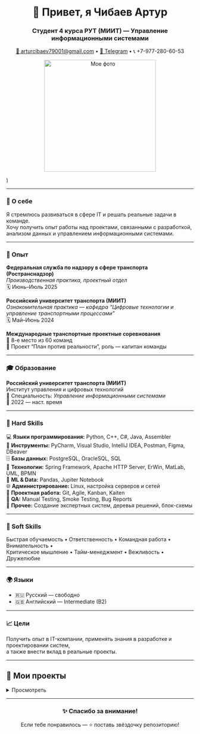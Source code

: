 <h1 align="center">👋 Привет, я Чибаев Артур</h1>
<h3 align="center">Студент 4 курса РУТ (МИИТ) — Управление информационными системами</h3>

<p align="center">
  <a href="mailto:pavlova.margo31@gmail.com">📧 arturcibaev79001@gmail.com</a> • 
  <a href="https://t.me/margaryta_p">💬 Telegram</a> • 
  📞 +7-977-280-60-53
<p align="center">
  <img width="300" alt="Мое фото" src="https://github.com/user-attachments/assets/95ee6136-19b6-48ae-95b2-d7d7675224f7">
</p>
)
</p>

---

### 🎯 О себе
Я стремлюсь развиваться в сфере IT и решать реальные задачи в команде.  
Хочу получить опыт работы над проектами, связанными с разработкой, анализом данных и управлением информационными системами.

---

### 💼 Опыт

**Федеральная служба по надзору в сфере транспорта (Ространснадзор)**  
*Производственная практика, проектный отдел*  
🗓 Июнь–Июль 2025  

**Российский университет транспорта (МИИТ)**  
*Ознакомительная практика — кафедра “Цифровые технологии и управление транспортными процессами”*  
🗓 Май–Июнь 2024  

**Международные транспортные проектные соревнования**  
📍 8-е место из 60 команд  
🎯 Проект “План против реальности”, роль — капитан команды  

---

### 🎓 Образование
**Российский университет транспорта (МИИТ)**  
Институт управления и цифровых технологий  
📘 Специальность: *Управление информационными системами*  
📅 2022 — наст. время  

---

### 🧠 Hard Skills
💻 **Языки программирования:** Python, C++, C#, Java, Assembler  
🧩 **Инструменты:** PyCharm, Visual Studio, IntelliJ IDEA, Postman, Figma, DBeaver  
🗄 **Базы данных:** PostgreSQL, OracleSQL, SQL  
🔧 **Технологии:** Spring Framework, Apache HTTP Server, ErWin, MatLab, UML, BPMN  
🤖 **ML & Data:** Pandas, Jupiter Notebook  
🌐 **Администрирование:** Linux, настройка серверов и сетей  
🧰 **Проектная работа:** Git, Agile, Kanban, Kaiten  
🧪 **QA:** Manual Testing, Smoke Testing, Bug Reports  
📘 **Прочее:** Создание экспертных систем, деревья решений, блок-схемы

---

### 💬 Soft Skills
Быстрая обучаемость • Ответственность • Командная работа • Внимательность •  
Критическое мышление • Тайм-менеджмент • Вежливость • Дружелюбие

---

### 🌍 Языки
- 🇷🇺 Русский — свободно  
- 🇬🇧 Английский — Intermediate (B2)

---

### 📈 Цели
Получить опыт в IT-компании, применять знания в разработке и проектировании систем,  
а также внести вклад в реальные проекты.

---

<h2>📂 <b>Мои проекты</b></h2>

<details>
  <summary>Просмотреть</summary>

  - 🧩 **Экспертная система на Python (Tkinter)**  
  - 🤖 **Нейронная сеть (1–4–1)**  
  - 💬 **Telegram-бот на Python**  
  - ⚙️ **Многопоточная программа на C++ (WinAPI)**  
  - 🌐 **Usability Testing для веб-проекта**  
</details>

---

<h3 align="center">✨ Спасибо за внимание!</h3>
<p align="center">
  Если тебе понравилось — ⭐️ поставь звёздочку репозиторию!
</p>
